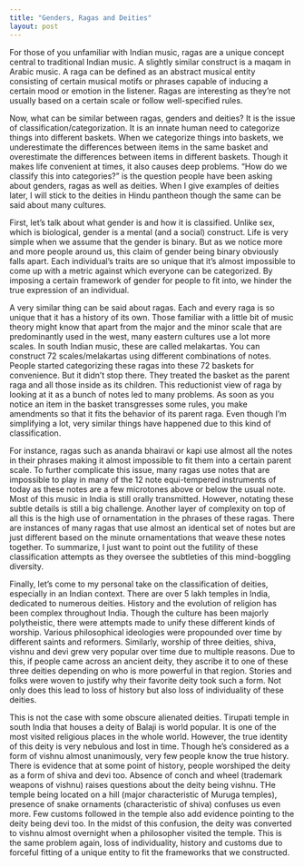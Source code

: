 ```yaml
---
title: "Genders, Ragas and Deities"
layout: post
---
```


For those of you unfamiliar with Indian music, ragas are a unique concept central to traditional Indian music. A slightly similar construct is a maqam in Arabic music. A raga can be defined as an abstract musical entity consisting of certain musical motifs or phrases capable of inducing a certain mood or emotion in the listener. Ragas are interesting as they’re not usually based on a certain scale or follow well-specified rules.   

Now, what can be similar between ragas, genders and deities? It is the issue of classification/categorization. It is an innate human need to categorize things into different baskets. When we categorize things into baskets, we underestimate the differences between items in the same basket and overestimate the differences between items in different baskets. Though it makes life convenient at times, it also causes deep problems.  “How do we classify this into categories?” is the question people have been asking about genders, ragas as well as deities. When I give examples of deities later, I will stick to the deities in Hindu pantheon though the same can be said about many cultures.  

First, let’s talk about what gender is and how it is classified. Unlike sex, which is biological, gender is a mental (and a social) construct. Life is very simple when we assume that the gender is binary. But as we notice more and more people around us, this claim of gender being binary obviously falls apart. Each individual’s traits are so unique that it’s almost impossible to come up with a metric against which everyone can be categorized. By imposing a certain framework of gender for people to fit into, we hinder the true expression of an individual. 

A very similar thing can be said about ragas. Each and every raga is so unique that it has a history of its own. Those familiar with a little bit of music theory might know that apart from the major and the minor scale that are predominantly used in the west, many eastern cultures use a lot more scales. In south Indian music, these are called melakartas. You can construct 72 scales/melakartas using different combinations of notes. People started categorizing these ragas into these 72 baskets for convenience. But it didn’t stop there. They treated the basket as the parent raga and all those inside as its children. This reductionist view of raga by looking at it as a bunch of notes led to many problems. As soon as you notice an item in the basket transgresses some rules, you make amendments so that it fits the behavior of its parent raga. Even though I’m simplifying a lot, very similar things have happened due to this kind of classification. 

For instance, ragas such as ananda bhairavi or kapi use almost all the notes in their phrases making it almost impossible to fit them into a certain parent scale. To further complicate this issue, many ragas use notes that are impossible to play in many of the 12 note equi-tempered instruments of today as these notes are a few microtones above or below the usual note. Most of this music in India is still orally transmitted. However, notating these subtle details is still a big challenge. Another layer of complexity on top of all this is the high use of ornamentation in the phrases of these ragas. There are instances of many ragas that use almost an identical set of notes but are just different based on the minute ornamentations that weave these notes together. To summarize, I just want to point out the futility of these classification attempts as they oversee the subtleties of this mind-boggling diversity.

Finally, let’s come to my personal take on the classification of deities, especially in an Indian context. There are over 5 lakh temples in India, dedicated to numerous deities. History and the evolution of religion has been complex throughout India. Though the culture has been majorly polytheistic, there were attempts made to unify these different kinds of worship. Various philosophical ideologies were propounded over time by different saints and reformers. Similarly, worship of three deities, shiva, vishnu and devi grew very popular over time due to multiple reasons. Due to this, if people came across an ancient deity, they ascribe it to one of these three deities depending on who is more powerful in that region. Stories and folks were woven to justify why their favorite deity took such a form. Not only does this lead to loss of history but also loss of individuality of these deities.  

This is not the case with some obscure alienated deities. Tirupati temple in south India that houses a deity of Balaji is world popular. It is one of the most visited religious places in the whole world. However, the true identity of this deity is very nebulous and lost in time. Though he’s considered as a form of vishnu almost unanimously, very few people know the true history. There is evidence that at some point of history, people worshiped the deity as a form of shiva and devi too. Absence of conch and wheel (trademark weapons of vishnu) raises questions about the deity being vishnu. THe temple being located on  a hill (major characteristic of Muruga temples), presence of snake ornaments (characteristic of shiva) confuses us even more. Few customs followed in the temple also add evidence pointing to the deity being devi too. In the midst of this confusion, the deity was converted to vishnu almost overnight when a philosopher visited the temple. This is the same problem again, loss of individuality, history and customs due to forceful fitting of a unique entity to fit the frameworks that we constructed. 

    

